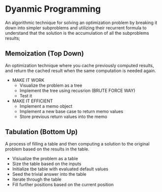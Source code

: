# Dyanmic Programming
An algorithmic technique for solving an optimization problem by breaking it down into simpler subproblems and utilizing their recurrent formula to understand that the solution is the accumulation of all the subproblems results;

## Memoization (Top Down)
An optimization technique where you cache previously computed results, and return the cached result when the same computation is needed again.

- MAKE IT WORK
  - Visualize the problem as a tree
  - Implement the tree using recusrion (BRUTE FORCE WAY)
  - Test it
- MAKE IT EFFICIENT
  - Implement a memo object
  - Implement a new base case to return memo values
  - Store previous return values into the memo

## Tabulation (Bottom Up)
A process of filling a table and then computing a solution to the original problem based on the results in the table.

- Visiualize the problem as a table
- Size the table based on the inputs
- Initialize tbe table with evaluated default values
- Seed the trivial answer into the table
- Iterate through the table
- Fill further positions based on the current position